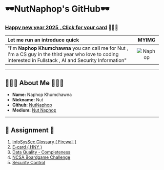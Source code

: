 # 🕶️NutNaphop's GitHub🕶️
### [Happy new year 2025 , Click for your card](e-card-hny.md) 🎉🎉🎉

Let me run an introduce quick |  MYIMG
:-------------------------|:-------------------------:
"I'm **Naphop Khumchawna** you can call me for Nut , I'm a CS guy in the third year who love to coding interested in Fullstack , AI and Security Information" |  ![Naphop](./img/img.png)


---

## 👨🏻‍💻 About Me 👨🏻‍💻 

- **Name:** Naphop Khumchawna
- **Nickname:** Nut
- **Github:** [NutNaphop](https://github.com/NutNaphop)
- **Medium:** [Nut Naphop](https://medium.com/@nutnaphop)

---
## 📃 Assignment 📃

1. [InfoSysSec Glossary ( Firewall )](firewall.md)
2. [E-card ( HNY )](e-card-hny.md)
3. [Data Quality - Completeness](completeness.md)
4. [NCSA Boardgame Challenge](boardgame.md)
5. [Security Control](securitycontrol.md)
